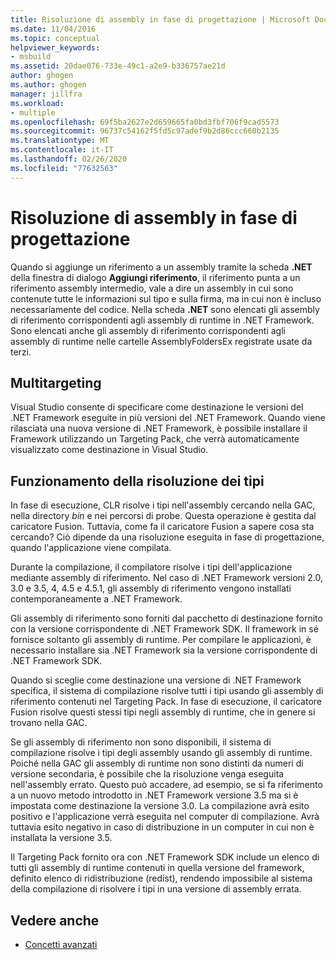 ```yaml
---
title: Risoluzione di assembly in fase di progettazione | Microsoft Docs
ms.date: 11/04/2016
ms.topic: conceptual
helpviewer_keywords:
- msbuild
ms.assetid: 20dae076-733e-49c1-a2e9-b336757ae21d
author: ghogen
ms.author: ghogen
manager: jillfra
ms.workload:
- multiple
ms.openlocfilehash: 69f5ba2627e2d659665fa0bd3fbf706f9cad5573
ms.sourcegitcommit: 96737c54162f5fd5c97adef9b2d86ccc660b2135
ms.translationtype: MT
ms.contentlocale: it-IT
ms.lasthandoff: 02/26/2020
ms.locfileid: "77632563"
---
```

# <a name="resolve-assemblies-at-design-time"></a>Risoluzione di assembly in fase di progettazione

Quando si aggiunge un riferimento a un assembly tramite la scheda **.NET** della finestra di dialogo **Aggiungi riferimento**, il riferimento punta a un riferimento assembly intermedio, vale a dire un assembly in cui sono contenute tutte le informazioni sul tipo e sulla firma, ma in cui non è incluso necessariamente del codice. Nella scheda **.NET** sono elencati gli assembly di riferimento corrispondenti agli assembly di runtime in .NET Framework. Sono elencati anche gli assembly di riferimento corrispondenti agli assembly di runtime nelle cartelle AssemblyFoldersEx registrate usate da terzi.

## <a name="multi-targeting"></a>Multitargeting

 Visual Studio consente di specificare come destinazione le versioni del .NET Framework eseguite in più versioni del .NET Framework. Quando viene rilasciata una nuova versione di .NET Framework, è possibile installare il Framework utilizzando un Targeting Pack, che verrà automaticamente visualizzato come destinazione in Visual Studio.

## <a name="how-type-resolution-works"></a>Funzionamento della risoluzione dei tipi

 In fase di esecuzione, CLR risolve i tipi nell'assembly cercando nella GAC, nella directory *bin* e nei percorsi di probe. Questa operazione è gestita dal caricatore Fusion. Tuttavia, come fa il caricatore Fusion a sapere cosa sta cercando? Ciò dipende da una risoluzione eseguita in fase di progettazione, quando l'applicazione viene compilata.

 Durante la compilazione, il compilatore risolve i tipi dell'applicazione mediante assembly di riferimento. Nel caso di .NET Framework versioni 2.0, 3.0 e 3.5, 4, 4.5 e 4.5.1, gli assembly di riferimento vengono installati contemporaneamente a .NET Framework.

 Gli assembly di riferimento sono forniti dal pacchetto di destinazione fornito con la versione corrispondente di .NET Framework SDK. Il framework in sé fornisce soltanto gli assembly di runtime. Per compilare le applicazioni, è necessario installare sia .NET Framework sia la versione corrispondente di .NET Framework SDK.

 Quando si sceglie come destinazione una versione di .NET Framework specifica, il sistema di compilazione risolve tutti i tipi usando gli assembly di riferimento contenuti nel Targeting Pack. In fase di esecuzione, il caricatore Fusion risolve questi stessi tipi negli assembly di runtime, che in genere si trovano nella GAC.

 Se gli assembly di riferimento non sono disponibili, il sistema di compilazione risolve i tipi degli assembly usando gli assembly di runtime. Poiché nella GAC gli assembly di runtime non sono distinti da numeri di versione secondaria, è possibile che la risoluzione venga eseguita nell'assembly errato. Questo può accadere, ad esempio, se si fa riferimento a un nuovo metodo introdotto in .NET Framework versione 3.5 ma si è impostata come destinazione la versione 3.0. La compilazione avrà esito positivo e l'applicazione verrà eseguita nel computer di compilazione. Avrà tuttavia esito negativo in caso di distribuzione in un computer in cui non è installata la versione 3.5.

 Il Targeting Pack fornito ora con .NET Framework SDK include un elenco di tutti gli assembly di runtime contenuti in quella versione del framework, definito elenco di ridistribuzione (redist), rendendo impossibile al sistema della compilazione di risolvere i tipi in una versione di assembly errata.

## <a name="see-also"></a>Vedere anche
- [Concetti avanzati](../msbuild/msbuild-advanced-concepts.md)

